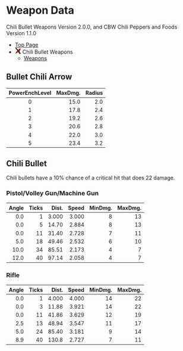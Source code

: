 # Weapon Data

Chili Bullet Weapons Version 2.0.0, and CBW Chili Peppers and Foods Version 1.1.0

- [Top Page](../index.html)
- ![ ](../media/icon_16.png) Chili Bullet Weapons
  - [Weapons](weapons.html)

## Bullet Chili Arrow

| PowerEnchLevel | MaxDmg. | Radius |
|:--------------:|--------:|-------:|
|        0       |    15.0 |    2.0 |
|        1       |    17.8 |    2.4 |
|        2       |    19.2 |    2.6 |
|        3       |    20.6 |    2.8 |
|        4       |    22.0 |    3.0 |
|        5       |    23.4 |    3.2 |

## Chili Bullet

Chili bullets have a 10% chance of a critical hit that does 22 damage.

### Pistol/Volley Gun/Machine Gun

| Angle | Ticks | Dist. | Speed | MinDmg. | MaxDmg. |
|------:|------:|------:|------:|--------:|--------:|
|   0.0 |     1 | 3.000 | 3.000 |       8 |      13 |
|   0.0 |     5 | 14.70 | 2.884 |       8 |      13 |
|   0.0 |    11 | 31.40 | 2.728 |       7 |      11 |
|   5.0 |    18 | 49.46 | 2.532 |       6 |      10 |
|  10.0 |    34 | 85.51 | 2.173 |       4 |       7 |
|  12.0 |    40 | 97.14 | 2.058 |       4 |       7 |

### Rifle

| Angle | Ticks | Dist. | Speed | MinDmg. | MaxDmg. |
|------:|------:|------:|------:|--------:|--------:|
|   0.0 |     1 | 4.000 | 4.000 |      14 |      22 |
|   0.0 |     3 | 11.88 | 3.921 |      14 |      22 |
|   0.0 |    11 | 41.86 | 3.629 |      12 |      19 |
|   2.5 |    13 | 48.94 | 3.547 |      11 |      17 |
|   5.0 |    24 | 85.40 | 3.181 |       9 |      14 |
|   8.9 |    40 | 130.8 | 2.727 |       7 |      11 |
